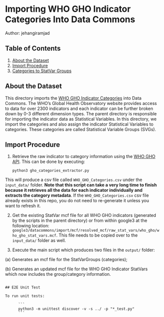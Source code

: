 # Importing WHO GHO Indicator Categories Into Data Commons

Author: jehangiramjad

## Table of Contents

1. [About the Dataset](#about-the-dataset)
1. [Import Procedure](#import-procedure)
1. [Categories to StatVar Groups](#e2e-unit-test)

## About the Dataset

This directory imports the [WHO GHO Indicator Categories](https://www.who.int/data/gho) into Data Commons. The WHO’s Global Health Observatory website provides access to data for over 2300 indicators and each indicator can be further broken down by 0-3 different dimension types. The parent directory is responsible for importing the indicator data as Statistical Variables. In this directory, we import the categories and also assign the indicator Statistical Variables to categories. These categories are called Statistical Variable Groups (SVGs).

## Import Procedure

1. Retrieve the raw indicator to category information using the [WHO GHO API](https://www.who.int/data/gho/info/athena-api). This can be done by executing:

    ```
    python3 gho_categories_extractor.py
    ```

  This will produce a csv file called ```WHO_GHO_Categories.csv``` under the ```input_data/``` folder. **Note that this script can take a very long time to finish because it retrieves all the data for each indicator individually and extracts the category metadata**. If the ```WHO_GHO_Categories.csv``` csv file already exists in this repo, you do not need to re-generate it unless you want to refresh it.

2. Get the existing StatVar mcf file for all WHO GHO indicators (generated by the scripts in the parent directory) or from within google3 at the following location: ```google3/datacommons/import/mcf/resolved_mcf/raw_stat_vars/who_gho/who_gho_stat_vars.mcf```. This file needs to be copied over to the ```input_data/``` folder as well.

3. Execute the main script which produces two files in the ```output/``` folder:

  (a) Generates an mcf file for the StatVarGroups (categories);

  (b) Generates an updated mcf file for the WHO GHO Indicator StatVars which now includes the group/category information.
```

## E2E Unit Test

To run unit tests:

      ```
      python3 -m unittest discover -v -s ../ -p "*_test.py"
      ```
